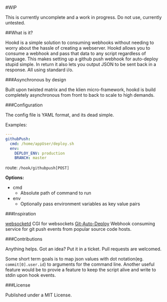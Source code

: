 #WIP

This is currently uncomplete and a work in progress. Do not use, currently untested.

##What is it?

Hookd is a simple solution to consuming webhooks without needing to worry about the hassle of creating a webserver. Hookd allows you to consume a webhook and pass that data to any script regardless of language. This makes setting up a github push webhook for auto-deploy stupid simple. In return it also lets you output JSON to be sent back in a response. All using standard i/o.

###Asynchronous by design

Built upon twisted matrix and the klien micro-framework, hookd is build completely asynchronous from front to back to scale to high demands.

###Configuration

The config file is YAML format, and its dead simple.

Examples:

``` yaml
---
githubPush:
  cmd: /home/appUser/deploy.sh
  env:
    DEPLOY_ENV: production
    BRANCH: master
```

route: `/hook/githubpush[POST]`


__Options:__

 * cmd
   * Absolute path of command to run
 * env
   * Optionally pass environment variables as key value pairs

###Inspiration

[websocketd](http://websocketd.com/) CGI for websockets
[Git-Auto-Deploy](https://github.com/olipo186/Git-Auto-Deploy) Webhook consuming service for git push events from popular source code hosts.

###Contributions

Anything helps. Got an idea? Put it in a ticket. Pull requests are welcomed.

Some short term goals is to map json values with dot notation(eg. `commit[0].user.id`) to arguments for the command line. Another useful feature would be to provie a feature to keep the script alive and write to stdin upon hook events.

###License

Published under a MIT License.
